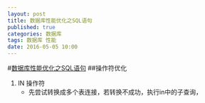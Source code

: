 ```yaml
---
layout: post
title: 数据库性能优化之SQL语句
published: true
categories: 数据库
tags: 数据库 性能
date: 2016-05-05 10:00
---
```

#[数据库性能优化之SQL语句](http://blog.jobbole.com/96996/)
##操作符优化
1. IN 操作符
    * 先尝试转换成多个表连接，若转换不成功，执行in中的子查询，

